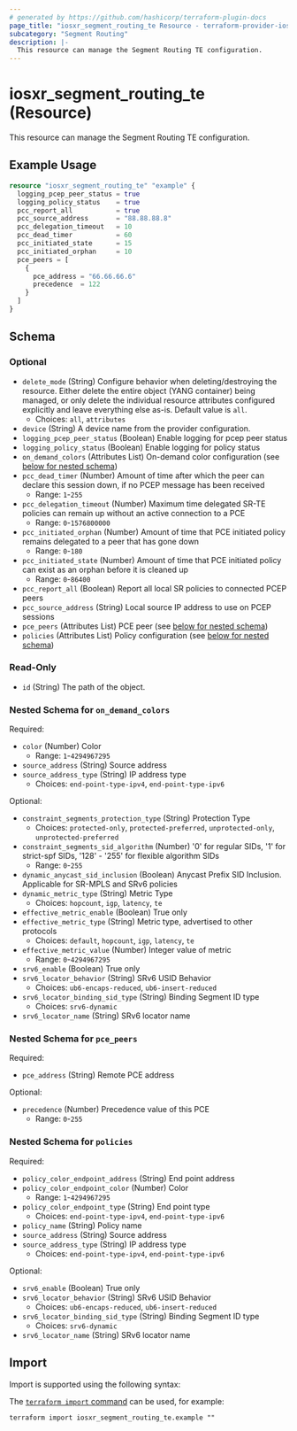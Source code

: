 ```yaml
---
# generated by https://github.com/hashicorp/terraform-plugin-docs
page_title: "iosxr_segment_routing_te Resource - terraform-provider-iosxr"
subcategory: "Segment Routing"
description: |-
  This resource can manage the Segment Routing TE configuration.
---
```


# iosxr_segment_routing_te (Resource)

This resource can manage the Segment Routing TE configuration.

## Example Usage

```terraform
resource "iosxr_segment_routing_te" "example" {
  logging_pcep_peer_status = true
  logging_policy_status    = true
  pcc_report_all           = true
  pcc_source_address       = "88.88.88.8"
  pcc_delegation_timeout   = 10
  pcc_dead_timer           = 60
  pcc_initiated_state      = 15
  pcc_initiated_orphan     = 10
  pce_peers = [
    {
      pce_address = "66.66.66.6"
      precedence  = 122
    }
  ]
}
```

<!-- schema generated by tfplugindocs -->
## Schema

### Optional

- `delete_mode` (String) Configure behavior when deleting/destroying the resource. Either delete the entire object (YANG container) being managed, or only delete the individual resource attributes configured explicitly and leave everything else as-is. Default value is `all`.
  - Choices: `all`, `attributes`
- `device` (String) A device name from the provider configuration.
- `logging_pcep_peer_status` (Boolean) Enable logging for pcep peer status
- `logging_policy_status` (Boolean) Enable logging for policy status
- `on_demand_colors` (Attributes List) On-demand color configuration (see [below for nested schema](#nestedatt--on_demand_colors))
- `pcc_dead_timer` (Number) Amount of time after which the peer can declare this session down, if no PCEP message has been received
  - Range: `1`-`255`
- `pcc_delegation_timeout` (Number) Maximum time delegated SR-TE policies can remain up without an active connection to a PCE
  - Range: `0`-`1576800000`
- `pcc_initiated_orphan` (Number) Amount of time that PCE initiated policy remains delegated to a peer that has gone down
  - Range: `0`-`180`
- `pcc_initiated_state` (Number) Amount of time that PCE initiated policy can exist as an orphan before it is cleaned up
  - Range: `0`-`86400`
- `pcc_report_all` (Boolean) Report all local SR policies to connected PCEP peers
- `pcc_source_address` (String) Local source IP address to use on PCEP sessions
- `pce_peers` (Attributes List) PCE peer (see [below for nested schema](#nestedatt--pce_peers))
- `policies` (Attributes List) Policy configuration (see [below for nested schema](#nestedatt--policies))

### Read-Only

- `id` (String) The path of the object.

<a id="nestedatt--on_demand_colors"></a>
### Nested Schema for `on_demand_colors`

Required:

- `color` (Number) Color
  - Range: `1`-`4294967295`
- `source_address` (String) Source address
- `source_address_type` (String) IP address type
  - Choices: `end-point-type-ipv4`, `end-point-type-ipv6`

Optional:

- `constraint_segments_protection_type` (String) Protection Type
  - Choices: `protected-only`, `protected-preferred`, `unprotected-only`, `unprotected-preferred`
- `constraint_segments_sid_algorithm` (Number) '0' for regular SIDs, '1' for strict-spf SIDs, '128' - '255' for flexible algorithm SIDs
  - Range: `0`-`255`
- `dynamic_anycast_sid_inclusion` (Boolean) Anycast Prefix SID Inclusion. Applicable for SR-MPLS and SRv6 policies
- `dynamic_metric_type` (String) Metric Type
  - Choices: `hopcount`, `igp`, `latency`, `te`
- `effective_metric_enable` (Boolean) True only
- `effective_metric_type` (String) Metric type, advertised to other protocols
  - Choices: `default`, `hopcount`, `igp`, `latency`, `te`
- `effective_metric_value` (Number) Integer value of metric
  - Range: `0`-`4294967295`
- `srv6_enable` (Boolean) True only
- `srv6_locator_behavior` (String) SRv6 USID Behavior
  - Choices: `ub6-encaps-reduced`, `ub6-insert-reduced`
- `srv6_locator_binding_sid_type` (String) Binding Segment ID type
  - Choices: `srv6-dynamic`
- `srv6_locator_name` (String) SRv6 locator name


<a id="nestedatt--pce_peers"></a>
### Nested Schema for `pce_peers`

Required:

- `pce_address` (String) Remote PCE address

Optional:

- `precedence` (Number) Precedence value of this PCE
  - Range: `0`-`255`


<a id="nestedatt--policies"></a>
### Nested Schema for `policies`

Required:

- `policy_color_endpoint_address` (String) End point address
- `policy_color_endpoint_color` (Number) Color
  - Range: `1`-`4294967295`
- `policy_color_endpoint_type` (String) End point type
  - Choices: `end-point-type-ipv4`, `end-point-type-ipv6`
- `policy_name` (String) Policy name
- `source_address` (String) Source address
- `source_address_type` (String) IP address type
  - Choices: `end-point-type-ipv4`, `end-point-type-ipv6`

Optional:

- `srv6_enable` (Boolean) True only
- `srv6_locator_behavior` (String) SRv6 USID Behavior
  - Choices: `ub6-encaps-reduced`, `ub6-insert-reduced`
- `srv6_locator_binding_sid_type` (String) Binding Segment ID type
  - Choices: `srv6-dynamic`
- `srv6_locator_name` (String) SRv6 locator name

## Import

Import is supported using the following syntax:

The [`terraform import` command](https://developer.hashicorp.com/terraform/cli/commands/import) can be used, for example:

```shell
terraform import iosxr_segment_routing_te.example ""
```

